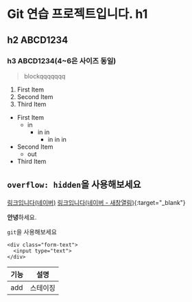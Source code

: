 # Git 연습 프로젝트입니다. h1
## h2 ABCD1234

### h3 ABCD1234(4~6은 사이즈 동일)

> blockqqqqqqq

1. First Item
2. Second Item
3. Third Item

- First Item
  - in
    - in in
      - in in in
- Second Item
  - out
- Third Item

`overflow: hidden`을 사용해보세요
-------------
[링크입니다(네이버)](https://www.naver.com)
[링크입니다(네이버 - 새창열림)](https://www.naver.com){:target="_blank"}

**안녕**하세요.

`git`을 사용해보세요

```
<div class="form-text">
  <input type="text">
</div>
```

|기능|설명|
|----------|-----------|
|add|스테이징|
